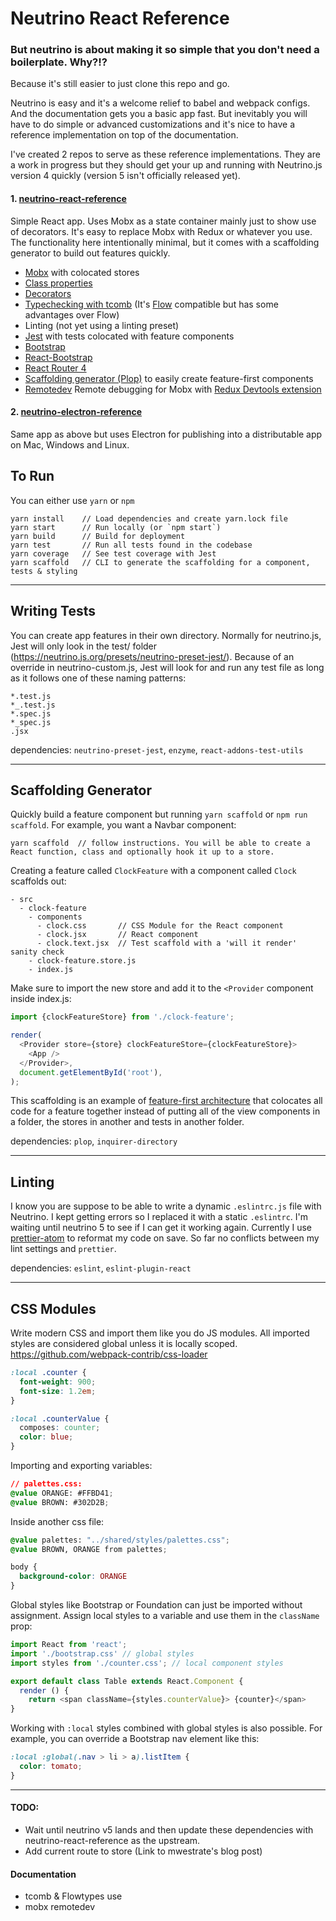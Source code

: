 # Neutrino React Reference

### But neutrino is about making it so simple that you don't need a boilerplate. Why?!?
Because it's still easier to just clone this repo and go.

Neutrino is easy and it's a welcome relief to babel and webpack configs. And the documentation gets you a basic app fast. But inevitably you will have to do simple or advanced customizations and it's nice to have a reference implementation on top of the documentation.

I've created 2 repos to serve as these reference implementations. They are a work in progress but they should get your up and running with Neutrino.js version 4 quickly (version 5 isn't officially released yet).

#### 1. [neutrino-react-reference](https://github.com/jefffriesen/neutrino-react-reference)
Simple React app. Uses Mobx as a state container mainly just to show use of decorators. It's easy to replace Mobx with Redux or whatever you use. The functionality here
intentionally minimal, but it comes with a scaffolding generator to build out
features quickly.
  * [Mobx](https://mobx.js.org) with colocated stores
  * [Class properties](https://github.com/jefffriesen/neutrino-preset-class-properties)
  * [Decorators](https://github.com/jefffriesen/neutrino-preset-decorators)
  * [Typechecking with tcomb](https://github.com/gcanti/babel-plugin-tcomb) (It's [Flow](https://flowtype.org) compatible but has some advantages over Flow)
  * Linting (not yet using a linting preset)
  * [Jest](https://facebook.github.io/jest/) with tests colocated with feature components
  * [Bootstrap](http://getbootstrap.com)
  * [React-Bootstrap](https://react-bootstrap.github.io)
  * [React Router 4](https://reacttraining.com/react-router/web/guides/quick-start)
  * [Scaffolding generator (Plop)](https://plopjs.com) to easily create feature-first components
  * [Remotedev](https://github.com/zalmoxisus/mobx-remotedev) Remote debugging for Mobx with [Redux Devtools extension](https://github.com/zalmoxisus/redux-devtools-extension)

#### 2. [neutrino-electron-reference](https://github.com/jefffriesen/neutrino-electron-reference)
Same app as above but uses Electron for publishing into a distributable app on Mac, Windows and Linux.


## To Run
You can either use `yarn` or `npm`
```
yarn install    // Load dependencies and create yarn.lock file
yarn start      // Run locally (or `npm start`)
yarn build      // Build for deployment
yarn test       // Run all tests found in the codebase
yarn coverage   // See test coverage with Jest
yarn scaffold   // CLI to generate the scaffolding for a component, tests & styling
```
--------------------------------------------------------------------------------

## Writing Tests
You can create app features in their own directory. Normally for neutrino.js, Jest will only look in the test/ folder (https://neutrino.js.org/presets/neutrino-preset-jest/). Because of an override in neutrino-custom.js, Jest will look for and run any test file as long as it follows one of these naming patterns:
```
*.test.js
*_.test.js
*.spec.js
*_spec.js
.jsx
```

dependencies: `neutrino-preset-jest`, `enzyme`, `react-addons-test-utils`

--------------------------------------------------------------------------------

## Scaffolding Generator
Quickly build a feature component but running `yarn scaffold` or `npm run scaffold`. For example, you want a Navbar component:
```
yarn scaffold  // follow instructions. You will be able to create a React function, class and optionally hook it up to a store.
```
Creating a feature called `ClockFeature` with a component called `Clock` scaffolds out:
```
- src
  - clock-feature
    - components
      - clock.css       // CSS Module for the React component
      - clock.jsx       // React component
      - clock.text.jsx  // Test scaffold with a 'will it render' sanity check
    - clock-feature.store.js
    - index.js
```

Make sure to import the new store and add it to the `<Provider` component inside index.js:

```js
import {clockFeatureStore} from './clock-feature';

render(
  <Provider store={store} clockFeatureStore={clockFeatureStore}>
    <App />
  </Provider>,
  document.getElementById('root'),
);
```
This scaffolding is an example of [feature-first architecture](https://medium.com/front-end-hacking/the-secret-to-organization-in-functional-programming-913484e85fc9#.4zpdahe2f) that colocates all code for a feature together instead of putting all of the view components in a folder, the stores in another and tests in another folder.

dependencies: `plop`, `inquirer-directory`

--------------------------------------------------------------------------------

## Linting
I know you are suppose to be able to write a dynamic `.eslintrc.js` file with Neutrino. I kept getting errors so I replaced it with a static `.eslintrc`. I'm waiting until neutrino 5 to see if I can get it working again. Currently I use [prettier-atom](https://atom.io/packages/prettier-atom) to reformat my code on save. So far no conflicts between my lint settings and `prettier`.

dependencies: `eslint`, `eslint-plugin-react`

--------------------------------------------------------------------------------

## CSS Modules
Write modern CSS and import them like you do JS modules. All imported styles are considered global unless it is locally scoped.
https://github.com/webpack-contrib/css-loader

```css
:local .counter {
  font-weight: 900;
  font-size: 1.2em;
}

:local .counterValue {
  composes: counter;
  color: blue;
}
```

Importing and exporting variables:
```css
// palettes.css:
@value ORANGE: #FFBD41;
@value BROWN: #302D2B;
```

Inside another css file:
```css
@value palettes: "../shared/styles/palettes.css";
@value BROWN, ORANGE from palettes;

body {
  background-color: ORANGE
}
```

Global styles like Bootstrap or Foundation can just be imported without assignment. Assign local styles to a variable and use them in the `className` prop:
```js
import React from 'react';
import './bootstrap.css' // global styles
import styles from './counter.css'; // local component styles

export default class Table extends React.Component {
  render () {
    return <span className={styles.counterValue}> {counter}</span>
}
```

Working with `:local` styles combined with global styles is also possible. For example, you can override a Bootstrap nav element like this:
```css
:local :global(.nav > li > a).listItem {
  color: tomato;
}
```


--------------------------------------------------------------------------------

#### TODO:
* Wait until neutrino v5 lands and then update these dependencies with neutrino-react-reference as the upstream.
* Add current route to store (Link to mwestrate's blog post)

#### Documentation
* tcomb & Flowtypes use
* mobx remotedev
